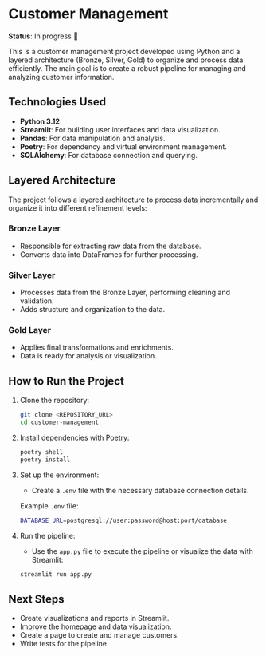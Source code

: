 # Customer Management

**Status**: In progress 🚧

This is a customer management project developed using Python and a layered architecture (Bronze, Silver, Gold) to organize and process data efficiently. The main goal is to create a robust pipeline for managing and analyzing customer information.

## Technologies Used
- **Python 3.12**
- **Streamlit**: For building user interfaces and data visualization.
- **Pandas**: For data manipulation and analysis.
- **Poetry**: For dependency and virtual environment management.
- **SQLAlchemy**: For database connection and querying.

## Layered Architecture

The project follows a layered architecture to process data incrementally and organize it into different refinement levels:

### Bronze Layer
- Responsible for extracting raw data from the database.
- Converts data into DataFrames for further processing.

### Silver Layer
- Processes data from the Bronze Layer, performing cleaning and validation.
- Adds structure and organization to the data.

### Gold Layer
- Applies final transformations and enrichments.
- Data is ready for analysis or visualization.

## How to Run the Project

1. Clone the repository:
    ```bash
    git clone <REPOSITORY_URL>
    cd customer-management
    ```

2. Install dependencies with Poetry:
    ```bash
    poetry shell
    poetry install
    ```

3. Set up the environment:
   - Create a `.env` file with the necessary database connection details.

   Example `.env` file:
    ```bash
    DATABASE_URL=postgresql://user:password@host:port/database
    ```

4. Run the pipeline:
    - Use the `app.py` file to execute the pipeline or visualize the data with Streamlit:
    ```bash
    streamlit run app.py
    ```

## Next Steps
- Create visualizations and reports in Streamlit.
- Improve the homepage and data visualization.
- Create a page to create and manage customers.
- Write tests for the pipeline.
